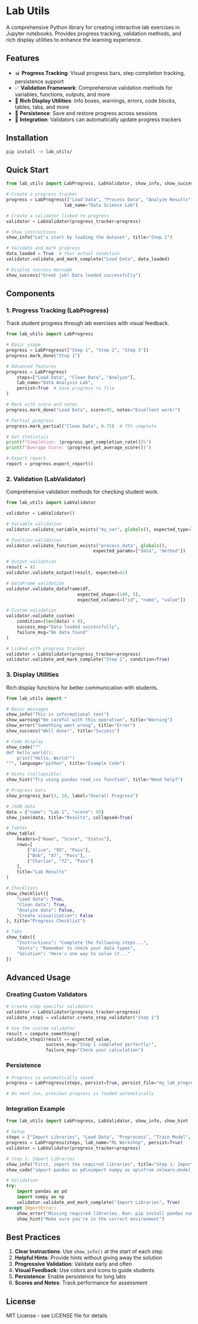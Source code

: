 # Lab Utils

A comprehensive Python library for creating interactive lab exercises in Jupyter notebooks. Provides progress tracking, validation methods, and rich display utilities to enhance the learning experience.

## Features

- 📊 **Progress Tracking**: Visual progress bars, step completion tracking, persistence support
- ✅ **Validation Framework**: Comprehensive validation methods for variables, functions, outputs, and more
- 🎨 **Rich Display Utilities**: Info boxes, warnings, errors, code blocks, tables, tabs, and more
- 💾 **Persistence**: Save and restore progress across sessions
- 🔗 **Integration**: Validators can automatically update progress trackers

## Installation

```bash
pip install -e lab_utils/
```

## Quick Start

```python
from lab_utils import LabProgress, LabValidator, show_info, show_success

# Create a progress tracker
progress = LabProgress(["Load Data", "Process Data", "Analyze Results"], 
                      lab_name="Data Science Lab")

# Create a validator linked to progress
validator = LabValidator(progress_tracker=progress)

# Show instructions
show_info("Let's start by loading the dataset", title="Step 1")

# Validate and mark progress
data_loaded = True  # Your actual condition
validator.validate_and_mark_complete("Load Data", data_loaded)

# Display success message
show_success("Great job! Data loaded successfully")
```

## Components

### 1. Progress Tracking (LabProgress)

Track student progress through lab exercises with visual feedback.

```python
from lab_utils import LabProgress

# Basic usage
progress = LabProgress(["Step 1", "Step 2", "Step 3"])
progress.mark_done("Step 1")

# Advanced features
progress = LabProgress(
    steps=["Load Data", "Clean Data", "Analyze"],
    lab_name="Data Analysis Lab",
    persist=True  # Save progress to file
)

# Mark with score and notes
progress.mark_done("Load Data", score=95, notes="Excellent work!")

# Partial progress
progress.mark_partial("Clean Data", 0.75)  # 75% complete

# Get statistics
print(f"Completion: {progress.get_completion_rate()}%")
print(f"Average Score: {progress.get_average_score()}")

# Export report
report = progress.export_report()
```

### 2. Validation (LabValidator)

Comprehensive validation methods for checking student work.

```python
from lab_utils import LabValidator

validator = LabValidator()

# Variable validation
validator.validate_variable_exists("my_var", globals(), expected_type=list)

# Function validation
validator.validate_function_exists("process_data", globals(), 
                                 expected_params=["data", "method"])

# Output validation
result = 42
validator.validate_output(result, expected=42)

# DataFrame validation
validator.validate_dataframe(df, 
                           expected_shape=(100, 5),
                           expected_columns=["id", "name", "value"])

# Custom validation
validator.validate_custom(
    condition=(len(data) > 0),
    success_msg="Data loaded successfully",
    failure_msg="No data found"
)

# Linked with progress tracker
validator = LabValidator(progress_tracker=progress)
validator.validate_and_mark_complete("Step 1", condition=True)
```

### 3. Display Utilities

Rich display functions for better communication with students.

```python
from lab_utils import *

# Basic messages
show_info("This is informational text")
show_warning("Be careful with this operation", title="Warning")
show_error("Something went wrong", title="Error")
show_success("Well done!", title="Success")

# Code display
show_code("""
def hello_world():
    print("Hello, World!")
""", language="python", title="Example Code")

# Hints (collapsible)
show_hint("Try using pandas read_csv function", title="Need help?")

# Progress bars
show_progress_bar(3, 10, label="Overall Progress")

# JSON data
data = {"name": "Lab 1", "score": 95}
show_json(data, title="Results", collapsed=True)

# Tables
show_table(
    headers=["Name", "Score", "Status"],
    rows=[
        ["Alice", "95", "Pass"],
        ["Bob", "87", "Pass"],
        ["Charlie", "72", "Pass"]
    ],
    title="Lab Results"
)

# Checklists
show_checklist({
    "Load data": True,
    "Clean data": True,
    "Analyze data": False,
    "Create visualization": False
}, title="Progress Checklist")

# Tabs
show_tabs({
    "Instructions": "Complete the following steps...",
    "Hints": "Remember to check your data types",
    "Solution": "Here's one way to solve it..."
})
```

## Advanced Usage

### Creating Custom Validators

```python
# Create step-specific validators
validator = LabValidator(progress_tracker=progress)
validate_step1 = validator.create_step_validator("Step 1")

# Use the custom validator
result = compute_something()
validate_step1(result == expected_value, 
               success_msg="Step 1 completed perfectly!",
               failure_msg="Check your calculation")
```

### Persistence

```python
# Progress is automatically saved
progress = LabProgress(steps, persist=True, persist_file="my_lab_progress.json")

# On next run, previous progress is loaded automatically
```

### Integration Example

```python
from lab_utils import LabProgress, LabValidator, show_info, show_hint

# Setup
steps = ["Import Libraries", "Load Data", "Preprocess", "Train Model", "Evaluate"]
progress = LabProgress(steps, lab_name="ML Workshop", persist=True)
validator = LabValidator(progress_tracker=progress)

# Step 1: Import Libraries
show_info("First, import the required libraries", title="Step 1: Imports")
show_code("import pandas as pd\nimport numpy as np\nfrom sklearn.model_selection import train_test_split")

# Validation
try:
    import pandas as pd
    import numpy as np
    validator.validate_and_mark_complete("Import Libraries", True)
except ImportError:
    show_error("Missing required libraries. Run: pip install pandas numpy scikit-learn")
    show_hint("Make sure you're in the correct environment")
```

## Best Practices

1. **Clear Instructions**: Use `show_info()` at the start of each step
2. **Helpful Hints**: Provide hints without giving away the solution
3. **Progressive Validation**: Validate early and often
4. **Visual Feedback**: Use colors and icons to guide students
5. **Persistence**: Enable persistence for long labs
6. **Scores and Notes**: Track performance for assessment

## License

MIT License - see LICENSE file for details